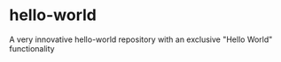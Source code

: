 # hello-world
A very innovative hello-world repository with an exclusive "Hello World" functionality
